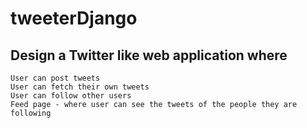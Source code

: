# tweeterDjango

## Design a Twitter like web application where 
    User can post tweets 
    User can fetch their own tweets
    User can follow other users
    Feed page - where user can see the tweets of the people they are following 
